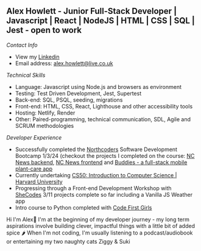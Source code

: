 ## Alex Howlett - Junior Full-Stack Developer | Javascript | React | NodeJS | HTML | CSS | SQL | Jest - open to work 

*Contact Info*

- View my [Linkedin](www.linkedin.com/in/alexandra-howlett-2b4a90136)
- Email address: alex.howlett@live.co.uk

*Technical Skills*

- Language: Javascript using Node.js and browsers as environment
- Testing: Test Driven Development, Jest, Supertest
- Back-end: SQL, PSQL, seeding, migrations
- Front-end: HTML, CSS, React, Lighthouse and other accessibility tools
- Hosting: Netlify, Render
- Other: Paired-programming, technical communication, SDL, Agile and SCRUM methodologies

*Developer Experience*

- Successfully completed the [Northcoders](https://northcoders.com/) Software Development Bootcamp 1/3/24 (checkout the projects I completed on the course: [NC News backend](https://github.com/alehow84/be-nc-news.git), [NC News frontend](https://github.com/alehow84/fe-nc-news.git) and [Buddies - a full-stack mobile plant-care app](https://github.com/codertetianka/Buddies.git)
- Currently undertaking [CS50: Introduction to Computer Science | Harvard University](https://pll.harvard.edu/course/cs50-introduction-computer-science)
- Progressing through a Front-end Development Workshop with [SheCodes](https://www.shecodes.io/) 3/11 projects complete so far including a Vanilla JS Weather app
- Intro course to Python completed with [Code First Girls](https://codefirstgirls.com/)

Hi I'm Alex🐣 
I'm at the beginning of my developer journey - my long term aspirations involve building clever, impactful things with a little bit of added spice 🌶️
When I'm not coding, I'm usually listening to a podcast/audiobook or entertaining my two naughty cats Ziggy & Suki
<!--
**alehow84/alehow84** is a ✨ _special_ ✨ repository because its `README.md` (this file) appears on your GitHub profile.

Here are some ideas to get you started:

- 🔭 I’m currently working on ...
- 🌱 I’m currently learning ...
- 👯 I’m looking to collaborate on ...
- 🤔 I’m looking for help with ...
- 💬 Ask me about ...
- 📫 How to reach me: ...
- 😄 Pronouns: ...
- ⚡ Fun fact: ...
-->
